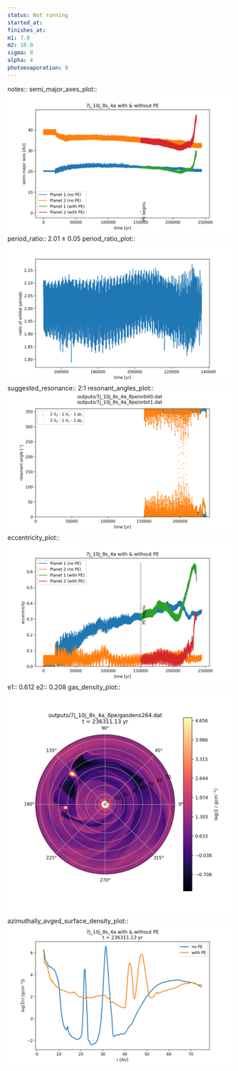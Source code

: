 ```yaml
---
status: Not running
started_at:
finishes_at:
m1: 7.0
m2: 10.0
sigma: 8
alpha: 4
photoevaporation: 8
---
```


notes::
semi_major_axes_plot:: ![semi_major_axes_7j_10j_8s_4a_8pe.png](plots/semi_major_axes/semi_major_axes_7j_10j_8s_4a_8pe.png)
period_ratio:: 2.01 ± 0.05
period_ratio_plot:: ![period_ratio_7j_10j_8s_4a_8pe.png](plots/period_ratio/period_ratio_7j_10j_8s_4a_8pe.png)
suggested_resonance:: 2:1
resonant_angles_plot:: ![resonant_angles_7j_10j_8s_4a_8pe.png](plots/resonant_angles/resonant_angles_7j_10j_8s_4a_8pe.png)
eccentricity_plot:: ![eccentricity_7j_10j_8s_4a_8pe.png](plots/eccentricity/eccentricity_7j_10j_8s_4a_8pe.png)
e1:: 0.612
e2:: 0.208
gas_density_plot:: ![gas_density_7j_10j_8s_4a_8pe.png](plots/gas_density/gas_density_7j_10j_8s_4a_8pe.png)
azimuthally_avged_surface_density_plot:: ![azimuthally_avged_surface_density_7j_10j_8s_4a_8pe.png](plots/azimuthally_avged_surface_density/azimuthally_avged_surface_density_7j_10j_8s_4a_8pe.png)
